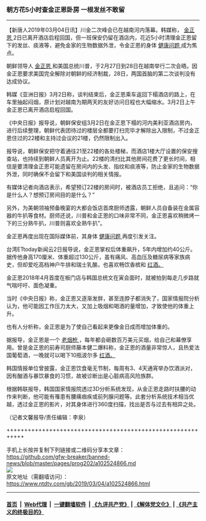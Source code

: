 ### 朝方花5小时查金正恩卧房 一根发丝不敢留
------------------------

<div class="post_content">
 <p>
  【新唐人2019年03月04日讯】川金二次峰会已在越南河内落幕。韩媒称，
  <a href="https://www.ntdtv.com/gb/金正恩.htm">
   金正恩
  </a>
  2日已离开酒店启程回国，但一班保安仍留在酒店内，花近5小时清理金正恩留下的发丝、痰液等，避免金家的生物数据外泄，令金正恩的身体
  <a href="https://www.ntdtv.com/gb/健康问题.htm">
   健康问题
  </a>
  成为焦点。
 </p>
 <p>
  朝鲜领导人
  <a href="https://www.ntdtv.com/gb/金正恩.htm">
   金正恩
  </a>
  和美国总统川普，于2月27日到28日在越南举行二次会晤。因金正恩要求美国完全解除对朝鲜的经济制裁，28日，两国首脑的第二次谈判没有达成协议。
 </p>
 <p>
  韩媒《亚洲日报》3月2日称，谈判结束后，金正恩乘车返回下榻酒店的路上，在车里抽起闷烟，原计划对越南为期两天的友好访问日程也大幅缩水。3月2日上午金正恩已离开酒店启程回国。
 </p>
 <p>
  《中央日报》报导说，朝鲜保安组3月2日在金正恩下榻的河内美利亚酒店房内，进行后续整理，朝鲜代表团待过的楼层全都要打扫完毕才解除出入限制，不过金正恩住过的22楼和主持过会议的21楼，仍然限制出入。
 </p>
 <p>
  报导说，朝鲜保安把守着通往21至22楼的各处楼梯，而酒店1楼大厅设置的保安搜查站，也持续到朝鲜人员​​离开为止。22楼的清扫比其他房间花费了更长时间，相信是要清理金正恩可能遗留在房间内的头发、指纹和痰液等，防止金家的生物数据外泄，同时确保不会留下和美国谈判的相关情报。
 </p>
 <p>
  有媒体记者向酒店表示，希望预订22楼的房间时，被酒店员工拒绝，且追问：“你是什么人？想预订房间目的是什么？”
 </p>
 <p>
  另外，为美朝领袖预备晚宴的大都会饭店首席厨师透露，朝鲜人员自备装在金属容器的牛扒等食材。厨师还说，川普和金正恩的口味非常不同，金正恩喜欢稍微烤一下的三分熟牛扒，川普则喜欢全熟牛扒”。
 </p>
 <p>
  金正恩再度出现在国际媒体前，其身体
  <a href="https://www.ntdtv.com/gb/健康问题.htm">
   健康问题
  </a>
  再度引发关注。
 </p>
 <p>
  台湾ETtoday新闻云2日报导说，金正恩掌权后体重飙升，5年内增加约40公斤。据传他身高170厘米、体重超过130公斤，虽有痛风、高血压及糖尿病等家族病史，但却爱吃高档神户牛排和瑞士乳酪，也喜欢畅饮香槟和
  <a href="https://www.ntdtv.com/gb/红酒。.htm">
   红酒。
  </a>
 </p>
 <p>
  金正恩2018年4月首度在板门店与韩国总统文在寅会面时，就被拍到每走几步路就气喘吁吁、面色凝重。
 </p>
 <p>
  当时《中央日报》称，金正恩又逐渐发胖，甚至连脖子都消失了，国家情报院分析认为，他可能因工作压力太大，又加上吸烟和喝酒的量增加，才致使他的体重上升。
 </p>
 <p>
  也有人分析称，金正恩是为了使自己看起来更像金日成而增加体重的。
 </p>
 <p>
  据报导，金正恩是一个
  <a href="https://www.ntdtv.com/gb/老烟枪.htm">
   老烟枪
  </a>
  ，每年都会砸数百万美元买烟，给自己和幕僚享用。曾是金正恩的前寿司厨师藤本健二爆料称，金正恩的酒量非常惊人，且热爱法国葡萄酒，一晚就可以喝下10瓶波尔多
  <a href="https://www.ntdtv.com/gb/红酒。.htm">
   红酒。
  </a>
 </p>
 <p>
  韩国情报单位曾披露，金正恩饮食毫无节制，每周有3、4天通宵举办饮酒派对，因有酗酒与暴饮暴食的习惯，故被诊断出是心脏病高风险族群。
 </p>
 <p>
  根据韩联报导，韩国国家情报院透过3D分析系统发现，从金正恩走路时扶腰的动作来判断，他可能有罹患有腰痛痼疾或前列腺问题等。此套分析系统技术相当优越，透过金正恩的影片，对其身体进行360度扫描，找出是否与过去有相异之处。
 </p>
 <p>
  （记者文馨报导/责任编辑：李泉）
 </p>
 <div class="single_ad">
 </div>
</div>

+++++++++++++++++++++++++++++++++++++++++++++++++++++++++++<br/><br/>
手机上长按并复制下列链接或二维码分享本文章：<br/>
https://github.com/gfw-breaker/banned-news/blob/master/pages/prog202/a102524866.md <br/>
<a href='https://github.com/gfw-breaker/banned-news/blob/master/pages/prog202/a102524866.md'><img src='https://github.com/gfw-breaker/banned-news/blob/master/pages/prog202/a102524866.md.png'/></a> <br/>
原文地址（需翻墙访问）：https://www.ntdtv.com/gb/2019/03/04/a102524866.html


------------------------
#### [首页](https://github.com/gfw-breaker/banned-news/blob/master/README.md) &nbsp;|&nbsp; [Web代理](https://github.com/labour-camp/helloworld) &nbsp;|&nbsp; [一键翻墙软件](https://github.com/gfw-breaker/nogfw/blob/master/README.md) &nbsp;| [《九评共产党》](https://github.com/gfw-breaker/9ping.md/blob/master/README.md#九评之一评共产党是什么) | [《解体党文化》](https://github.com/gfw-breaker/jtdwh.md/blob/master/README.md) | [《共产主义的终极目的》](https://github.com/gfw-breaker/gczydzjmd.md/blob/master/README.md)

